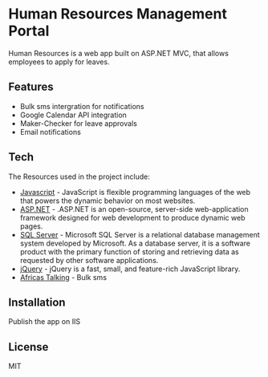# Human Resources Management Portal

Human Resources is a web app built on ASP.NET MVC, that allows employees to apply for leaves.  

## Features

- Bulk sms intergration for notifications
- Google Calendar API integration
- Maker-Checker for leave approvals
- Email notifications


## Tech

The Resources used in the project include:

- [Javascript](https://www.javascript.com/) - JavaScript is flexible programming languages of the web that powers the dynamic behavior on most websites.
- [ASP.NET](https://dotnet.microsoft.com/apps/aspnet) - .ASP.NET is an open-source, server-side web-application framework designed for web development to produce dynamic web pages.
- [SQL Server](https://www.microsoft.com/en-us/sql-server/sql-server-downloads) - Microsoft SQL Server is a relational database management system developed by Microsoft. As a database server, it is a software product with the primary function of storing and retrieving data as requested by other software applications.
- [jQuery](https://jquery.com/) - jQuery is a fast, small, and feature-rich JavaScript library.
- [Africas Talking](https://africastalking.com/sms) - Bulk sms 

## Installation

Publish the app on IIS


## License

MIT
